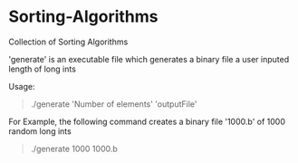 # Sorting-Algorithms
Collection of Sorting Algorithms

'generate' is an executable file which generates a binary file a user inputed length of long ints

Usage:
> ./generate 'Number of elements' 'outputFile'

For Example, the following command creates a binary file '1000.b' of 1000 random long ints
> ./generate 1000 1000.b
